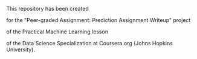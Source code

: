 This repository has been created 

for the "Peer-graded Assignment: Prediction Assignment Writeup" project 

of the Practical Machine Learning lesson

of the Data Science Specialization at Coursera.org (Johns Hopkins University).
